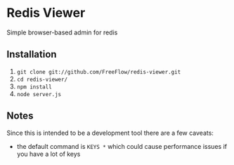# Redis Viewer
Simple browser-based admin for redis

## Installation

1. `git clone git://github.com/FreeFlow/redis-viewer.git`
2. `cd redis-viewer/`
3. `npm install`
4. `node server.js`

## Notes
Since this is intended to be a development tool there are a few caveats:

* the default command is `KEYS *` which could cause performance issues if you have a lot of keys
